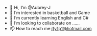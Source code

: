- 👋 Hi, I’m @Aubrey-J
- 👀 I’m interested in basketball and Game
- 🌱 I’m currently learning English and C#
- 💞️ I’m looking to collaborate on ......
- 📫 How to reach me j1y1p1@hotmail.com

<!---
Aubrey-J/Aubrey-J is a ✨ special ✨ repository because its `README.md` (this file) appears on your GitHub profile.
You can click the Preview link to take a look at your changes.
--->
